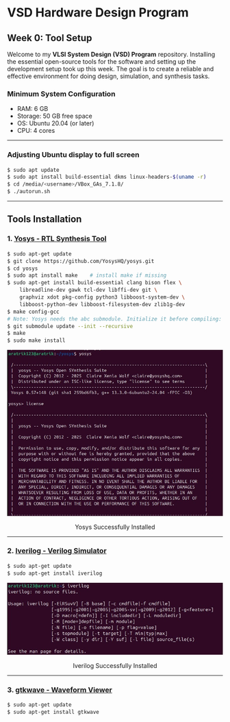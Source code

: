 # VSD Hardware Design Program

## Week 0: Tool Setup

Welcome to my **VLSI System Design (VSD) Program** repository.
Installing the essential open-source tools for the software and setting up the development setup took up this week. The goal is to create a reliable and effective environment for doing design, simulation, and synthesis tasks.

### **Minimum System Configuration**
- RAM: 6 GB
- Storage: 50 GB free space
- OS: Ubuntu 20.04 (or later)
- CPU: 4 cores
--- 
### **Adjusting Ubuntu display to full screen**
```bash
$ sudo apt update
$ sudo apt install build-essential dkms linux-headers-$(uname -r)
$ cd /media/<username>/VBox_GAs_7.1.8/
$ ./autorun.sh
```
---
## **Tools Installation**

### 1. <ins>**Yosys - RTL Synthesis Tool**</ins>
```bash
$ sudo apt-get update
$ git clone https://github.com/YosysHQ/yosys.git
$ cd yosys
$ sudo apt install make    # install make if missing
$ sudo apt-get install build-essential clang bison flex \
    libreadline-dev gawk tcl-dev libffi-dev git \
    graphviz xdot pkg-config python3 libboost-system-dev \
    libboost-python-dev libboost-filesystem-dev zlib1g-dev
$ make config-gcc
# Note: Yosys needs the abc submodule. Initialize it before compiling:
$ git submodule update --init --recursive
$ make
$ sudo make install
```
<p align="center"> 
    <img src="https://github.com/Aratrik22001/RTL2GDS/blob/main/Week0/yosys.jpg"> 
</p> 

<div align="center"> 
    Yosys Successfully Installed 
</div>

---

### 2. <ins>**Iverilog - Verilog Simulator**</ins>
```bash
$ sudo apt-get update
$ sudo apt-get install iverilog
```
<p align="center"> 
    <img src="https://github.com/Aratrik22001/RTL2GDS/blob/main/Week0/iverilog.jpg"> 
</p> 

<div align="center"> 
    Iverilog Successfully Installed 
</div>

---
### 3. <ins>**gtkwave - Waveform Viewer**</ins>
```bash
$ sudo apt-get update
$ sudo apt-get install gtkwave
```
